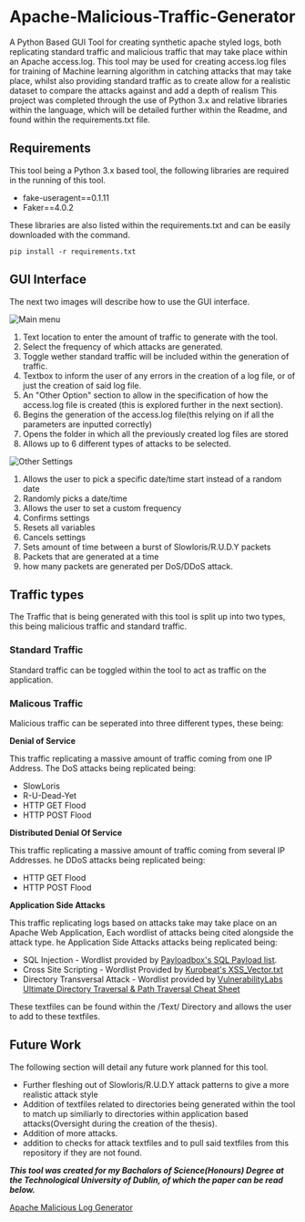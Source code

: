 # Apache-Malicious-Traffic-Generator
A Python Based GUI Tool for creating synthetic apache styled logs, both replicating standard traffic and malicious traffic that may take place within an Apache access.log.
This tool may be used for creating access.log files for training of Machine learning algorithm in catching attacks that may take place, whilst also providing standard traffic as to create allow for a realistic dataset to compare the attacks against and add a depth of realism
This project was completed through the use of Python 3.x and relative libraries within the language, which will be detailed further within the Readme, and found within the requirements.txt file. 

## Requirements
This tool being a Python 3.x based tool, the following libraries are required in the running of this tool. 

- fake-useragent==0.1.11
- Faker==4.0.2

These libraries are also listed within the requirements.txt and can be easily downloaded with the command.
```
pip install -r requirements.txt 
```

## GUI Interface 
The next two images will describe how to use the GUI interface.


![Main menu](https://github.com/McLabraid/Apache-Malicious-Log-Generator/blob/main/Images/Main.png)

1. Text location to enter the amount of traffic to generate with the tool. 
2. Select the frequency of which attacks are generated.
3. Toggle wether standard traffic will be included within the generation of traffic.
4. Textbox to inform the user of any errors in the creation of a log file, or of just the creation of said log file.
5. An "Other Option" section to allow in the specification of how the access.log file is created (this is explored further in the next section). 
6. Begins the generation of the access.log file(this relying on if all the parameters are inputted correctly)
7. Opens the folder in which all the previously created log files are stored 
8. Allows up to 6 different types of attacks to be selected. 

![Other Settings](https://github.com/McLabraid/Apache-Malicious-Log-Generator/blob/main/Images/Other.png)

1. Allows the user to pick a specific date/time start instead of a random date
2. Randomly picks a date/time
3. Allows the user to set a custom frequency
4. Confirms settings
5. Resets all variables
6. Cancels settings
7. Sets amount of time between a burst of Slowloris/R.U.D.Y packets
8. Packets that are generated at a time
9. how many packets are generated per DoS/DDoS attack.

## Traffic types

The Traffic that is being generated with this tool is split up into two types, this being malicious traffic and standard traffic.

### Standard Traffic
Standard traffic can be toggled within the tool to act as traffic on the application.

### Malicous Traffic
Malicious traffic can be seperated into three different types, these being:

**Denial of Service**

This traffic replicating a massive amount of traffic coming from one IP Address. 
The DoS attacks being replicated being:
- SlowLoris
- R-U-Dead-Yet
- HTTP GET Flood
- HTTP POST Flood

**Distributed Denial Of Service**

This traffic replicating a massive amount of traffic coming from several IP Addresses.
he DDoS attacks being replicated being:
- HTTP GET Flood
- HTTP POST Flood

**Application Side Attacks**

This traffic replicating logs based on attacks take may take place on an Apache Web Application, Each wordlist of attacks being cited alongside the attack type.
he Application Side Attacks attacks being replicated being:
- SQL Injection - Wordlist provided by [Payloadbox's SQL Payload list](https://github.com/payloadbox/sql-injection-payload-list).
- Cross Site Scripting - Wordlist Provided by [Kurobeat's  XSS_Vector.txt](https://gist.github.com/kurobeats/9a613c9ab68914312cbb415134795b45)
- Directory Transversal Attack - Wordlist provided by [VulnerabilityLabs Ultimate Directory Traversal & Path Traversal Cheat Sheet](https://www.vulnerability-lab.com/resources/documents/587.txt)


These textfiles can be found within the /Text/ Directory and allows the user to add to these textfiles.

## Future Work

The following section will detail any future work planned for this tool.

- Further fleshing out of Slowloris/R.U.D.Y attack patterns to give a more realistic attack style
- Addition of textfiles related to directories being generated within the tool to match up similiarly to directories within application based attacks(Oversight during the creation of the thesis).
- Addition of more attacks.
- addition to checks for attack textfiles and to pull said textfiles from this repository if they are not found.

_**This tool was created for my Bachalors of Science(Honours) Degree at the Technological University of Dublin, of which the paper can be read below.**_

[Apache Malicious Log Generator](https://www.researchgate.net/publication/346516225_Apache_Malicious_Log_Generator)
